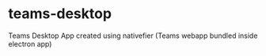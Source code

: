# teams-desktop
Teams Desktop App created using nativefier (Teams webapp bundled inside electron app)
